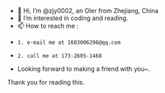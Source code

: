 - 👋 Hi, I’m @zjy0002, an OIer from Zhejiang, China
- 👀 I’m interested in coding and reading.
- 📫 How to reach me :
-     1. e-mail me at 1603006296@qq.com
-     2. call me at 173-2605-1468
- Looking forward to making a friend with you~.

Thank you for reading this.
